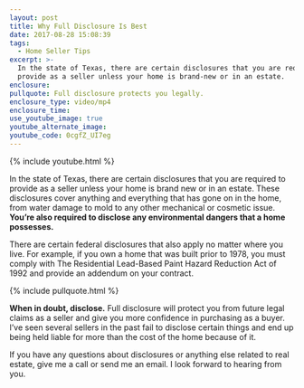 ```yaml
---
layout: post
title: Why Full Disclosure Is Best
date: 2017-08-28 15:08:39
tags:
  - Home Seller Tips
excerpt: >-
  In the state of Texas, there are certain disclosures that you are required to
  provide as a seller unless your home is brand-new or in an estate.
enclosure:
pullquote: Full disclosure protects you legally.
enclosure_type: video/mp4
enclosure_time:
use_youtube_image: true
youtube_alternate_image:
youtube_code: 0cgfZ_UI7eg
---
```



{% include youtube.html %}

In the state of Texas, there are certain disclosures that you are required to provide as a seller unless your home is brand new or in an estate. These disclosures cover anything and everything that has gone on in the home, from water damage to mold to any other mechanical or cosmetic issue. **You’re also required to disclose any environmental dangers that a home possesses.**

There are certain federal disclosures that also apply no matter where you live. For example, if you own a home that was built prior to 1978, you must comply with The Residential Lead-Based Paint Hazard Reduction Act of 1992 and provide an addendum on your contract.

{% include pullquote.html %}

**When in doubt, disclose.** Full disclosure will protect you from future legal claims as a seller and give you more confidence in purchasing as a buyer. I’ve seen several sellers in the past fail to disclose certain things and end up being held liable for more than the cost of the home because of it.

If you have any questions about disclosures or anything else related to real estate, give me a call or send me an email. I look forward to hearing from you.